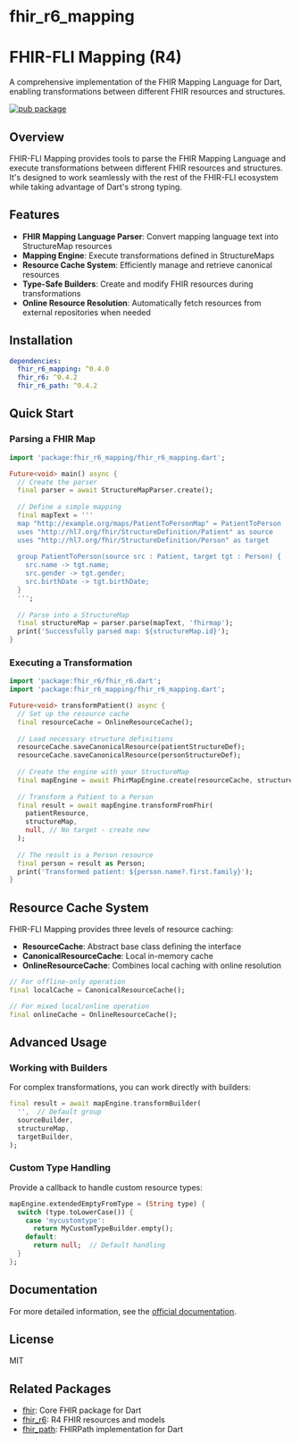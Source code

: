 # fhir_r6_mapping

# FHIR-FLI Mapping (R4)

A comprehensive implementation of the FHIR Mapping Language for Dart, enabling transformations between different FHIR resources and structures.

[![pub package](https://img.shields.io/pub/v/fhir_r6_mapping.svg)](https://pub.dev/packages/fhir_r6_mapping)

## Overview

FHIR-FLI Mapping provides tools to parse the FHIR Mapping Language and execute transformations between different FHIR resources and structures. It's designed to work seamlessly with the rest of the FHIR-FLI ecosystem while taking advantage of Dart's strong typing.

## Features

- **FHIR Mapping Language Parser**: Convert mapping language text into StructureMap resources
- **Mapping Engine**: Execute transformations defined in StructureMaps
- **Resource Cache System**: Efficiently manage and retrieve canonical resources
- **Type-Safe Builders**: Create and modify FHIR resources during transformations
- **Online Resource Resolution**: Automatically fetch resources from external repositories when needed

## Installation

```yaml
dependencies:
  fhir_r6_mapping: ^0.4.0
  fhir_r6: ^0.4.2
  fhir_r6_path: ^0.4.2
```

## Quick Start

### Parsing a FHIR Map

```dart
import 'package:fhir_r6_mapping/fhir_r6_mapping.dart';

Future<void> main() async {
  // Create the parser
  final parser = await StructureMapParser.create();
  
  // Define a simple mapping
  final mapText = '''
  map "http://example.org/maps/PatientToPersonMap" = PatientToPerson
  uses "http://hl7.org/fhir/StructureDefinition/Patient" as source
  uses "http://hl7.org/fhir/StructureDefinition/Person" as target
  
  group PatientToPerson(source src : Patient, target tgt : Person) {
    src.name -> tgt.name;
    src.gender -> tgt.gender;
    src.birthDate -> tgt.birthDate;
  }
  ''';
  
  // Parse into a StructureMap
  final structureMap = parser.parse(mapText, 'fhirmap');
  print('Successfully parsed map: ${structureMap.id}');
}
```

### Executing a Transformation

```dart
import 'package:fhir_r6/fhir_r6.dart';
import 'package:fhir_r6_mapping/fhir_r6_mapping.dart';

Future<void> transformPatient() async {
  // Set up the resource cache
  final resourceCache = OnlineResourceCache();
  
  // Load necessary structure definitions
  resourceCache.saveCanonicalResource(patientStructureDef);
  resourceCache.saveCanonicalResource(personStructureDef);
  
  // Create the engine with your StructureMap
  final mapEngine = await FhirMapEngine.create(resourceCache, structureMap);
  
  // Transform a Patient to a Person
  final result = await mapEngine.transformFromFhir(
    patientResource,
    structureMap,
    null, // No target - create new
  );
  
  // The result is a Person resource
  final person = result as Person;
  print('Transformed patient: ${person.name?.first.family}');
}
```

## Resource Cache System

FHIR-FLI Mapping provides three levels of resource caching:

- **ResourceCache**: Abstract base class defining the interface
- **CanonicalResourceCache**: Local in-memory cache
- **OnlineResourceCache**: Combines local caching with online resolution

```dart
// For offline-only operation
final localCache = CanonicalResourceCache();

// For mixed local/online operation
final onlineCache = OnlineResourceCache();
```

## Advanced Usage

### Working with Builders

For complex transformations, you can work directly with builders:

```dart
final result = await mapEngine.transformBuilder(
  '',  // Default group
  sourceBuilder,
  structureMap,
  targetBuilder,
);
```

### Custom Type Handling

Provide a callback to handle custom resource types:

```dart
mapEngine.extendedEmptyFromType = (String type) {
  switch (type.toLowerCase()) {
    case 'mycustomtype': 
      return MyCustomTypeBuilder.empty();
    default: 
      return null;  // Default handling
  }
};
```

## Documentation

For more detailed information, see the [official documentation](https://docs.fhir_fli.dev).

## License

MIT

## Related Packages

- [fhir](https://pub.dev/packages/fhir): Core FHIR package for Dart
- [fhir_r6](https://pub.dev/packages/fhir_r6): R4 FHIR resources and models
- [fhir_path](https://pub.dev/packages/fhir_path): FHIRPath implementation for Dart